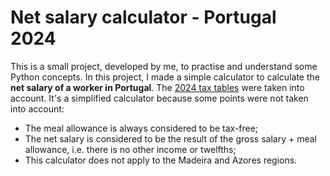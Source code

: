 # Net salary calculator - Portugal 2024

This is a small project, developed by me, to practise and understand some Python concepts. 
In this project, I made a simple calculator to calculate the **net salary of a worker in Portugal**. The [2024 tax tables](https://info.portaldasfinancas.gov.pt/pt/apoio_contribuinte/tabela_ret_doclib/Pages/default.aspx) were taken into account. 
It's a simplified calculator because some points were not taken into account:

 - The meal allowance is always considered to be tax-free; 
 - The net salary is considered to be the result of the gross salary + meal allowance, i.e. there is no other income or twelfths;  
 - This calculator does not apply to the Madeira and Azores regions.
